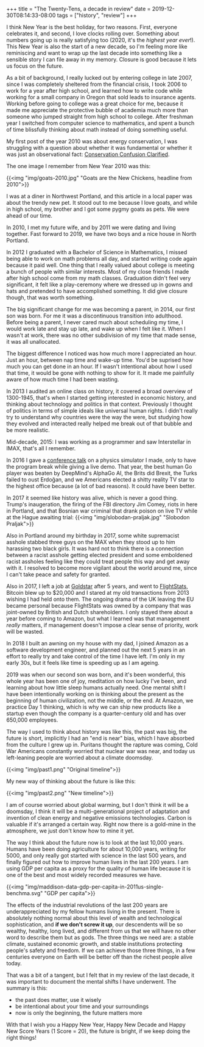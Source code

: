 +++
title = "The Twenty-Tens, a decade in review"
date = 2019-12-30T08:14:33-08:00
tags = ["history", "review"]
+++

I think New Year is the best holiday, for two reasons. First, everyone celebrates it, and second, I love clocks rolling over. Something about numbers going up is really satisfying too (2020, it's the _highest year ever_!). This New Year is also the start of a new decade, so I'm feeling more like reminiscing and want to wrap up the last decade into something like a sensible story I can file away in my memory. Closure is good because it lets us focus on the future.

As a bit of background, I really lucked out by entering college in late 2007, since I was completely sheltered from the financial crisis, I took 2006 to work for a year after high school, and learned how to write code while working for a small company in Oregon that sold leads to insurance agents. Working before going to college was a great choice for me, because it made me appreciate the protective bubble of academia much more than someone who jumped straight from high school to college. After freshman year I switched from computer science to mathematics, and spent a bunch of time blissfully thinking about math instead of doing something useful.

My first post of the year 2010 was about energy conservation, I was struggling with a question about whether it was fundamental or whether it was just an observational fact: [Conservation Confusion Clarified](https://web.archive.org/web/20100608193437/http://www.axiomaticdoubt.com/?m=201001).

The one image I remember from New Year 2010 was this: 

{{<img "img/goats-2010.jpg" "Goats are the New Chickens, headline from 2010">}}

I was at a diner in Northwest Portland, and this article in a local paper was about the trendy new pet. It stood out to me because I love goats, and while in high school, my brother and I got some pygmy goats as pets. We were ahead of our time.

In 2010, I met my future wife, and by 2011 we were dating and living together. Fast forward to 2019, we have two boys and a nice house in North Portland.

In 2012 I graduated with a Bachelor of Science in Mathematics, I missed being able to work on math problems all day, and started writing code again because it paid well. One thing that I really valued about college is meeting a bunch of people with similar interests. Most of my close friends I made after high school come from my math classes. Graduation didn't feel very significant, it felt like a play-ceremony where we dressed up in gowns and hats and pretended to have accomplished something. It did give closure though, that was worth something.

The big significant change for me was becoming a parent, in 2014, our first son was born. For me it was a discontinuous transition into adulthood. Before being a parent, I never cared much about scheduling my time, I would work late and stay up late, and wake up when I felt like it. When I wasn't at work, there was no other subdivision of my time that made sense, it was all unallocated.

The biggest difference I noticed was how much more I appreciated an hour. Just an hour, between nap time and wake-up time. You'd be suprised how much you can get done in an hour. If I wasn't intentional about how I used that time, it would be gone with nothing to show for it. It made me painfully aware of how much time I had been wasting.

In 2013 I audited an online class on history, it covered a broad overview of 1300-1945, that's when I started getting interested in economic history, and thinking about technology and politics in that context. Previously I thought of politics in terms of simple ideals like universal human rights. I didn't really try to understand why countries were the way the were, but studying how they evolved and interacted really helped me break out of that bubble and be more realistic.

Mid-decade, 2015: I was working as a programmer and saw Interstellar in IMAX, that's all I remember.

In 2016 I gave a [conference talk](https://confreaks.tv/videos/roa2016-object-oriented-orbits-a-primer-on-newtonian-physics) on a physics simulator I made, only to have the program break while giving a live demo. That year, the best human Go player was beaten by DeepMind's AlphaGo AI, the Brits did Brexit, the Turks failed to oust Erdoğan, and we Americans elected a shitty reality TV star to the highest office because (a lot of bad reasons). It could have been better.

In 2017 it seemed like history was alive, which is never a good thing. Trump's inaugeration, the firing of the FBI directory Jim Comey, riots in here in Portland, and that Bosnian war criminal that drank poison on live TV while at the Hague awaiting trial:
{{<img "img/slobodan-praljak.jpg" "Slobodon Praljak">}}

Also in Portland around my birthday in 2017, some white supremacist asshole stabbed three guys on the MAX when they stood up to him harassing two black girls. It was hard not to think there is a connection between a racist asshole getting elected president and some emboldened racist assholes feeling like they could treat people this way and get away with it. I resolved to become more vigilant about the world around me, since I can't take peace and safety for granted. 

Also in 2017, I left a job at [Goldstar](https://www.goldstar.com/) after 5 years, and went to [FlightStats](https://www.flightstats.com/v2/), Bitcoin blew up to $20,000 and I stared at my old transactions from 2013 wishing I had held onto them. The ongoing drama of the UK leaving the EU became personal because FlightStats was owned by a company that was joint-owned by British and Dutch shareholders. I only stayed there about a year before coming to Amazon, but what I learned was that management _really_ matters, if management doesn't impose a clear sense of priority, work will be wasted.

In 2018 I built an awning on my house with my dad, I joined Amazon as a software development engineer, and planned out the next 5 years in an effort to really try and take control of the time I have left. I'm only in my early 30s, but it feels like time is speeding up as I am ageing.

2019 was when our second son was born, and it's been wonderful, this whole year has been one of joy, meditation on how lucky I've been, and learning about how little sleep humans actually need. One mental shift I have been intentionally working on is thinking about the present as the beginning of human civilization, not the middle, or the end. At Amazon, we practice Day 1 thinking, which is why we can ship new products like a startup even though the company is a quarter-century old and has over 650,000 employees.

The way I used to think about history was like this, the past was big, the future is short, implicitly I had an "end is near" bias, which I have absorbed from the culture I grew up in. Puritans thought the rapture was coming, Cold War Americans constantly worried that nuclear war was near, and today us left-leaning people are worried about a climate doomsday.

{{<img "img/past1.png" "Original timeline">}}

My new way of thinking about the future is like this:

{{<img "img/past2.png" "New timeline">}}

I am of course worried about global warming, but I don't think it will be a doomsday, I think it will be a multi-generational project of adaptation and invention of clean energy and negative emissions technologies. Carbon is valuable if it's arranged a certain way. Right now there is a gold-mine in the atmosphere, we just don't know how to mine it yet.

The way I think about the future now is to look at the last 10,000 years. Humans have been doing agriculture for about 10,000 years, writing for 5000, and only really got started with science in the last 500 years, and finally figured out how to improve human lives in the last 200 years. I am using GDP per capita as a proxy for the quality of human life because it is one of the best and most widely recorded measures we have.

{{<img "img/maddison-data-gdp-per-capita-in-2011us-single-benchma.svg" "GDP per capita">}}

The effects of the industrial revolutions of the last 200 years are underappreciated by my fellow humans living in the present. There is absolutely nothing normal about this level of wealth and technological sophistication, and **if we don't screw it up**, our descendents will be so wealthy, healthy, long lived, and different from us that we will have no other word to describe them but as gods. The three things we need are: a stable climate, sustained economic growth, and stable institutions protecting people's safety and freedom. If we can achieve those three things, in a few centuries everyone on Earth will be better off than the richest people alive today.

That was a bit of a tangent, but I felt that in my review of the last decade, it was important to document the mental shifts I have underwent. The summary is this:

 - the past does matter, use it wisely
 - be intentional about your time and your surroundings
 - now is only the beginning, the future matters more 

With that I wish you a Happy New Year, Happy New Decade and Happy New Score Years (1 Score = 20), the future is bright, if we keep doing the right things!

